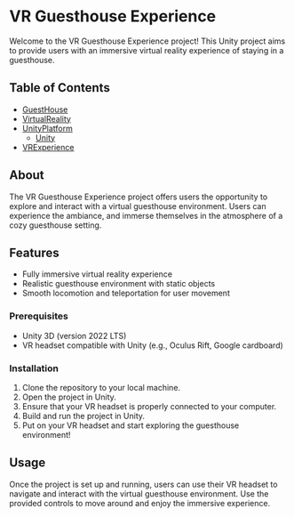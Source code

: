 # VR Guesthouse Experience

Welcome to the VR Guesthouse Experience project! This Unity project aims to provide users with an immersive virtual reality experience of staying in a guesthouse.

## Table of Contents
- [GuestHouse](#about)
- [VirtualReality](#features)
- [UnityPlatform](#getting-started)
  - [Unity](#installation)
- [VRExperience ](#usage)
  
## About

The VR Guesthouse Experience project offers users the opportunity to explore and interact with a virtual guesthouse environment. Users can experience the ambiance, and immerse themselves in the atmosphere of a cozy guesthouse setting.

## Features

- Fully immersive virtual reality experience
- Realistic guesthouse environment with static objects
- Smooth locomotion and teleportation for user movement


### Prerequisites

- Unity 3D (version 2022 LTS)
- VR headset compatible with Unity (e.g., Oculus Rift, Google cardboard)


### Installation

1. Clone the repository to your local machine.
2. Open the project in Unity.
3. Ensure that your VR headset is properly connected to your computer.
4. Build and run the project in Unity.
5. Put on your VR headset and start exploring the guesthouse environment!

## Usage

Once the project is set up and running, users can use their VR headset to navigate and interact with the virtual guesthouse environment. Use the provided controls to move around and enjoy the immersive experience.






